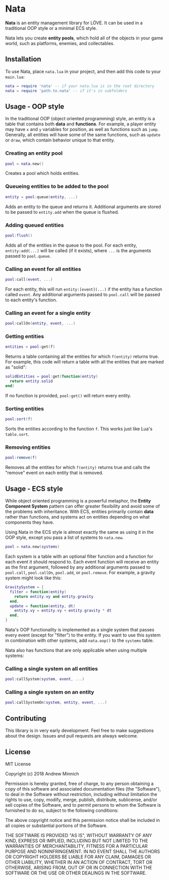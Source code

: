 # Nata
**Nata** is an entity management library for LÖVE. It can be used in a traditional OOP style or a minimal ECS style.

Nata lets you create **entity pools**, which hold all of the objects in your game world, such as platforms, enemies, and collectables.

## Installation
To use Nata, place `nata.lua` in your project, and then add this code to your `main.lua`:
```lua
nata = require 'nata' -- if your nata.lua is in the root directory
nata = require 'path.to.nata' -- if it's in subfolders
```

## Usage - OOP style
In the traditional OOP (object oriented programming) style, an entity is a table that contains both **data** and **functions**. For example, a player entity may have `x` and `y` variables for position, as well as functions such as `jump`. Generally, all entities will have some of the same functions, such as `update` or `draw`, which contain behavior unique to that entity.

### Creating an entity pool
```lua
pool = nata.new()
```
Creates a pool which holds entities.

### Queueing entities to be added to the pool
```lua
entity = pool:queue(entity, ...)
```
Adds an entity to the queue and returns it. Additional arguments are stored to be passed to `entity.add` when the queue is flushed.

### Adding queued entities
```lua
pool:flush()
```
Adds all of the entities in the queue to the pool. For each entity, `entity:add(...)` will be called (if it exists), where `...` is the arguments passed to `pool.queue`.

### Calling an event for all entities
```lua
pool:call(event, ...)
```
For each entity, this will run `entity:[event](...)` if the entity has a function called `event`. Any additional arguments passed to `pool.call` will be passed to each entity's function.

### Calling an event for a single entity
```lua
pool:callOn(entity, event, ...)
```

### Getting entities
```lua
entities = pool:get(f)
```
Returns a table containing all the entities for which `f(entity)` returns true. For example, this code will return a table with all the entities that are marked as "solid":
```lua
solidEntities = pool:get(function(entity)
  return entity.solid
end)
```
If no function is provided, `pool:get()` will return every entity.

### Sorting entities
```lua
pool:sort(f)
```
Sorts the entities according to the function `f`. This works just like Lua's `table.sort`.

### Removing entities
```lua
pool:remove(f)
```
Removes all the entities for which `f(entity)` returns true and calls the "remove" event on each entity that is removed.

## Usage - ECS style
While object oriented programming is a powerful metaphor, the **Entity Component System** pattern can offer greater flexibility and avoid some of the problems with inheritance. With ECS, entities primarily contain **data** rather than functions, and systems act on entities depending on what components they have.

Using Nata in the ECS style is almost exactly the same as using it in the OOP style, except you pass a list of systems to `nata.new`.
```lua
pool = nata.new(systems)
```
Each system is a table with an optional filter function and a function for each event it should respond to. Each event function will receive an entity as the first argument, followed by any additional arguments passed to `pool.call`, `pool.callOn`, `pool.add`, or `pool.remove`. For example, a gravity system might look like this:
```lua
GravitySystem = {
  filter = function(entity)
    return entity.vy and entity.gravity
  end,
  update = function(entity, dt)
    entity.vy = entity.vy + entity.gravity * dt
  end,
}
```
Nata's OOP functionality is implemented as a single system that passes every event (except for "filter") to the entity. If you want to use this system in combination with other systems, add `nata.oop()` to the `systems` table.

Nata also has functions that are only applicable when using multiple systems:

### Calling a single system on all entities
```lua
pool:callSystem(system, event, ...)
```

### Calling a single system on an entity
```lua
pool:callSystemOn(system, entity, event, ...)
```

## Contributing
This library is in very early development. Feel free to make suggestions about the design. Issues and pull requests are always welcome.

## License
MIT License

Copyright (c) 2018 Andrew Minnich

Permission is hereby granted, free of charge, to any person obtaining a copy
of this software and associated documentation files (the "Software"), to deal
in the Software without restriction, including without limitation the rights
to use, copy, modify, merge, publish, distribute, sublicense, and/or sell
copies of the Software, and to permit persons to whom the Software is
furnished to do so, subject to the following conditions:

The above copyright notice and this permission notice shall be included in all
copies or substantial portions of the Software.

THE SOFTWARE IS PROVIDED "AS IS", WITHOUT WARRANTY OF ANY KIND, EXPRESS OR
IMPLIED, INCLUDING BUT NOT LIMITED TO THE WARRANTIES OF MERCHANTABILITY,
FITNESS FOR A PARTICULAR PURPOSE AND NONINFRINGEMENT. IN NO EVENT SHALL THE
AUTHORS OR COPYRIGHT HOLDERS BE LIABLE FOR ANY CLAIM, DAMAGES OR OTHER
LIABILITY, WHETHER IN AN ACTION OF CONTRACT, TORT OR OTHERWISE, ARISING FROM,
OUT OF OR IN CONNECTION WITH THE SOFTWARE OR THE USE OR OTHER DEALINGS IN THE
SOFTWARE.

